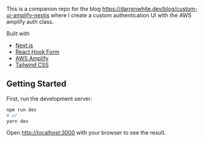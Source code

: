 This is a companion repo for the blog https://darrenwhite.dev/blog/custom-ui-amplify-nextjs where I create a custom authentication UI with the AWS amplify auth class.

Built with
- [Next.js](https://nextjs.org/)
- [React Hook Form](https://react-hook-form.com/)
- [AWS Amplify](https://aws.amazon.com/amplify/)
- [Tailwind CSS](https://tailwindcss.com/)


## Getting Started

First, run the development server:

```bash
npm run dev
# or
yarn dev
```

Open [http://localhost:3000](http://localhost:3000) with your browser to see the result.
